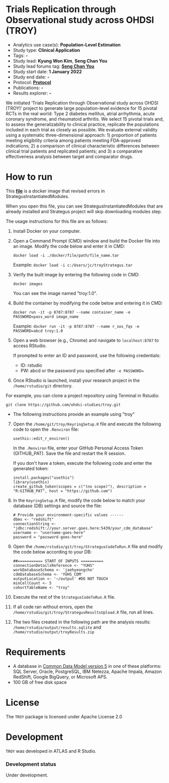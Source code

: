 Trials Replication through Observational study across OHDSI (TROY)
=============================================================================

- Analytics use case(s): **Population-Level Estimation**
- Study type: **Clinical Application**
- Tags: **-**
- Study lead: **Kyung Won Kim**, **Seng Chan You**
- Study lead forums tag: **[Seng Chan You](https://dr-you-group.github.io/profiles/)**
- Study start date: **1 January 2022**
- Study end date: **-**
- Protocol: **[Protocol](https://github.com/ohdsi-studies/Troy/blob/master/documents/TROY_Protocol_v0.4.docx)**
- Publications: **-**
- Results explorer: **-**

We initiated ‘Trials Replication through Observational study across OHDSI (TROY)’ project to generate large population-level evidence for 15 pivotal RCTs in the real world: Type 2 diabetes mellitus, atrial arrhythmia, acute coronary syndrome, and rheumatoid arthritis. We select 15 pivotal trials and, to assess the generalizability to clinical practice, replicate the populations included in each trial as closely as possible. We evaluate external validity using a systematic three-dimensional approach: 1) proportion of patients meeting eligibility criteria among patients meeting FDA-approved indications; 2) a comparison of clinical characteristic differences between clinical trial patients and replicated patients; and 3) a comparative effectiveness analysis between target and comparator drugs.

How to run
============
This **[file](https://drive.google.com/file/d/1VPr-7BGyj9sU7qHMb488zKGfCyHarrlB/view?usp=sharing)** is a docker image that revised errors in StrategusInstantiatedModules.

When you open this file, you can see StrategusInstantiatedModules that are already installed and Strategus project will skip downloading modules step.

The usage instructions for this file are as follows:

 

1. Install Docker on your computer.

 

2. Open a Command Prompt (CMD) window and build the Docker file into an image.
   Modify the code below and enter it in CMD:
   ```
   docker load -i ./docker/file/path/file_name.tar
   ```
   Example: `docker load -i c:/Users/jc/troyStrategus.tar`

 

3. Verify the built image by entering the following code in CMD:
   ```
   docker images
   ```
   You can see the image named "troy:1.0".

 

4. Build the container by modifying the code below and entering it in CMD:
   ```
   docker run -it -p 8787:8787 --name container_name -e PASSWORD=pass_word image_name
   ```
   Example: `docker run -it -p 8787:8787 --name r_sos_fqs -e PASSWORD=abcd troy:1.0`

 

5. Open a web browser (e.g., Chrome) and navigate to `localhost:8787` to access RStudio.

 

   If prompted to enter an ID and password, use the following credentials:
   - ID: rstudio
   - PW: abcd or the password you specified after `-e PASSWORD=`

 

6. Once RStudio is launched, install your research project in the `/home/rstudio/git` directory. 

 

For example, you can clone a project repository using Terminal in Rstudio:
   ```
   git clone https://github.com/ohdsi-studies/troy.git
   ```
* The following instructions provide an example using "troy"


 

7. Open the `/home/git/troy/KeyringSetup.R` file and execute the following code to open the `.Renviron` file:
   ```
   usethis::edit_r_environ()
   ```

 

   In the `.Renviron` file, enter your GitHub Personal Access Token (GITHUB_PAT). Save the file and restart the R session. 
   
   If you don't have a token, execute the following code and enter the generated token:
   ```
   install.packages("usethis")
   library(usethis)
   create_github_token(scopes = c("(no scope)"), description = "R:GITHUB_PAT", host = "https://github.com")
   ```

 

8. In the `KeyringSetup.R` file, modify the code below to match your database (DB) settings and source the file:
   ```
   # Provide your environment-specific values ------
   dbms <- "redshift"
   connectionString <- "jdbc:redshift://your.server.goes.here:5439/your_cdm_database"
   username <- "username-goes-here"
   password = "password-goes-here"
   ```

 

9. Open the `/home/rstudio/git/troy/StrategusCodeToRun.R` file and modify the code below according to your DB:
    ```
    ##=========== START OF INPUTS ==========
    connectionDetailsReference <- "YUHS"
    workDatabaseSchema <- 'jaehyeongcho'
    cdmDatabaseSchema <- 'YUHS_CDM'
    outputLocation <- '~/output' #DO NOT TOUCH
    minCellCount <- 5
    cohortTableName <- "troy"
    ```
 

 
 

10. Execute the rest of the `StrategusCodeToRun.R` file.
11. If all code ran without errors, open the `/home/rstudio/git/troy/StrategusResultsUpload.R` file, run all lines.
12. The two files created in the following path are the analysis results: `/home/rstudio/output/results.sqlite` and `/home/rstudio/output/troyResults.zip`
 

Requirements
============

- A database in [Common Data Model version 5](https://github.com/OHDSI/CommonDataModel) in one of these platforms: SQL Server, Oracle, PostgreSQL, IBM Netezza, Apache Impala, Amazon RedShift, Google BigQuery, or Microsoft APS.
- 100 GB of free disk space

License
=======
The `TROY` package is licensed under Apache License 2.0

Development
===========
`TROY` was developed in ATLAS and R Studio.

### Development status

Under development.

